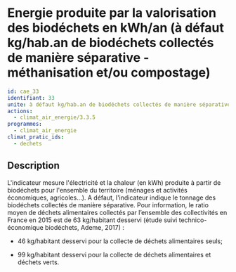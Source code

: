 # Energie produite par la valorisation des biodéchets en kWh/an (à défaut kg/hab.an de biodéchets collectés de manière séparative -méthanisation et/ou compostage)
```yaml
id: cae_33
identifiant: 33
unite: à défaut kg/hab.an de biodéchets collectés de manière séparative -méthanisation et/ou compostage-
actions:
  - climat_air_energie/3.3.5
programmes:
  - climat_air_energie
climat_pratic_ids:
  - dechets
```
## Description
L'indicateur mesure l'électricité et la chaleur (en kWh) produite à partir de biodéchets pour l'ensemble du territoire (ménages et activités économiques, agricoles...). A défaut, l'indicateur indique le tonnage des biodéchets collectés de manière séparative. Pour information, le ratio moyen de déchets alimentaires collectés par l’ensemble des collectivités en France en 2015 est de 63 kg/habitant desservi (étude suivi technico-économique biodéchets, Ademe, 2017) :

- 46 kg/habitant desservi pour la collecte de déchets alimentaires seuls;

- 99 kg/habitant desservi pour la collecte de déchets alimentaires et déchets verts.




